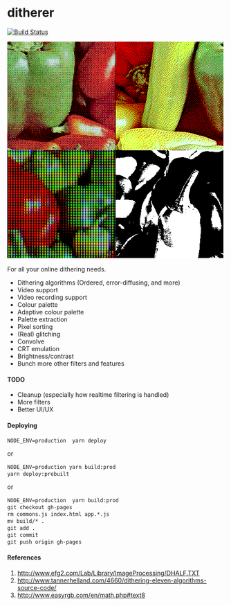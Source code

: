 # ditherer

[![Build Status](https://travis-ci.org/gyng/ditherer.svg?branch=master)](https://travis-ci.org/gyng/ditherer)

![screenshot](screenshot.png)

For all your online dithering needs.

* Dithering algorithms (Ordered, error-diffusing, and more)
* Video support
* Video recording support
* Colour palette
* Adaptive colour palette
* Palette extraction
* Pixel sorting
* (Real) glitching
* Convolve
* CRT emulation
* Brightness/contrast
* Bunch more other filters and features

#### TODO

* Cleanup (especially how realtime filtering is handled)
* More filters
* Better UI/UX

#### Deploying

```
NODE_ENV=production  yarn deploy
```

or

```
NODE_ENV=production yarn build:prod
yarn deploy:prebuilt
```

or

```
NODE_ENV=production  yarn build:prod
git checkout gh-pages
rm commons.js index.html app.*.js
mv build/* .
git add .
git commit
git push origin gh-pages
```

#### References

1. http://www.efg2.com/Lab/Library/ImageProcessing/DHALF.TXT
2. http://www.tannerhelland.com/4660/dithering-eleven-algorithms-source-code/
3. http://www.easyrgb.com/en/math.php#text8
